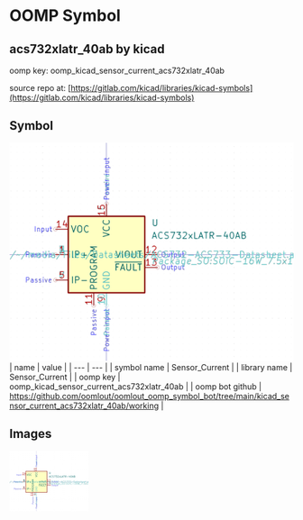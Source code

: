# OOMP Symbol  
## acs732xlatr_40ab  by kicad  
  
oomp key: oomp_kicad_sensor_current_acs732xlatr_40ab  
  
source repo at: [https://gitlab.com/kicad/libraries/kicad-symbols](https://gitlab.com/kicad/libraries/kicad-symbols)  
## Symbol  
  
[![working.png](working_600.png)](working.png)  
| name | value | 
| --- | --- | 
| symbol name | Sensor_Current | 
| library name | Sensor_Current | 
| oomp key | oomp_kicad_sensor_current_acs732xlatr_40ab | 
| oomp bot github | https://github.com/oomlout/oomlout_oomp_symbol_bot/tree/main/kicad_sensor_current_acs732xlatr_40ab/working | 
## Images  
  
[![working.png](working_140.png)](working.png)  
